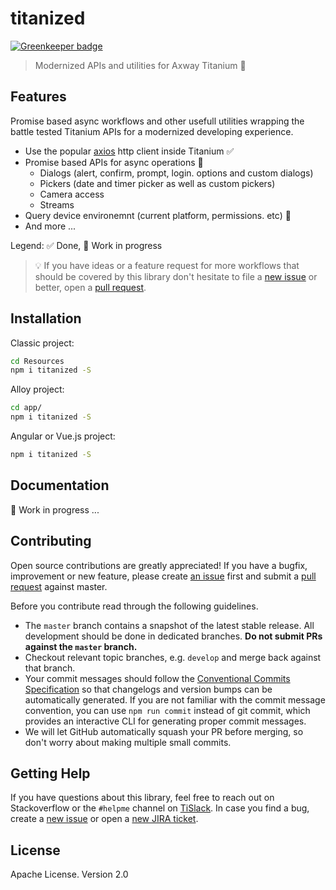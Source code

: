 # titanized

[![Greenkeeper badge](https://badges.greenkeeper.io/appcelerator/titanized.svg)](https://greenkeeper.io/)

> Modernized APIs and utilities for Axway Titanium :rocket:

## Features

Promise based async workflows and other usefull utilities wrapping the battle tested Titanium APIs for a modernized developing experience.

* Use the popular [axios](https://github.com/axios/axios/) http client inside Titanium :white_check_mark:
* Promise based APIs for async operations :construction:
  * Dialogs (alert, confirm, prompt, login. options and custom dialogs)
  * Pickers (date and timer picker as well as custom pickers)
  * Camera access
  * Streams
* Query device environemnt (current platform, permissions. etc) :construction:
* And more ...

Legend: :white_check_mark: Done, :construction: Work in progress

> :bulb: If you have ideas or a feature request for more workflows that should be covered by this library don't hesitate to file a [new issue](https://github.com/appcelerator/titanized/issues/new) or better, open a [pull request](/compare).

## Installation

Classic project:
```bash
cd Resources
npm i titanized -S
```

Alloy project:
```bash
cd app/
npm i titanized -S
```

Angular or Vue.js project:
```bash
npm i titanized -S
```

## Documentation

:construction: Work in progress ...

## Contributing

Open source contributions are greatly appreciated! If you have a bugfix, improvement or new feature, please create
[an issue](https://github.com/appcelerator/titanized/issues/new) first and submit a [pull request](https://github.com/appcelerator/titanized/pulls/new) against master.

Before you contribute read through the following guidelines.

* The `master` branch contains a snapshot of the latest stable release. All development should be done in dedicated branches. **Do not submit PRs against the `master` branch.**
* Checkout relevant topic branches, e.g. `develop` and merge back against that branch.
* Your commit messages should follow the [Conventional Commits Specification](https://conventionalcommits.org/) so that changelogs and version bumps can be automatically generated. If you are not familiar with the commit message convention, you can use `npm run commit` instead of git commit, which provides an interactive CLI for generating proper commit messages.
* We will let GitHub automatically squash your PR before merging, so don't worry about making multiple small commits.

## Getting Help

If you have questions about this library, feel free to reach out on Stackoverflow or the
`#helpme` channel on [TiSlack](http://tislack.org). In case you find a bug, create a [new issue](/issues/new)
or open a [new JIRA ticket](https://jira.appcelerator.org).

## License

Apache License. Version 2.0
